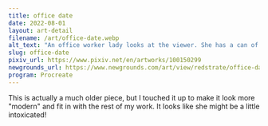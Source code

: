 ```yaml
---
title: office date
date: 2022-08-01
layout: art-detail
filename: /art/office-date.webp
alt_text: "An office worker lady looks at the viewer. She has a can of a non-descript drink in one hand, and another one underneath her thigh.She is wearing an unbuttoned collared shirt, and a short black shirt. She's in a red booth, and in front of a table. An incandescent light is flooding the room with an orange glow."
slug: office-date
pixiv_url: https://www.pixiv.net/en/artworks/100150299
newgrounds_url: https://www.newgrounds.com/art/view/redstrate/office-date
program: Procreate
---
```

This is actually a much older piece, but I touched it up to make it look more "modern" and fit in with the rest of my work. It looks like she might be a little intoxicated!
